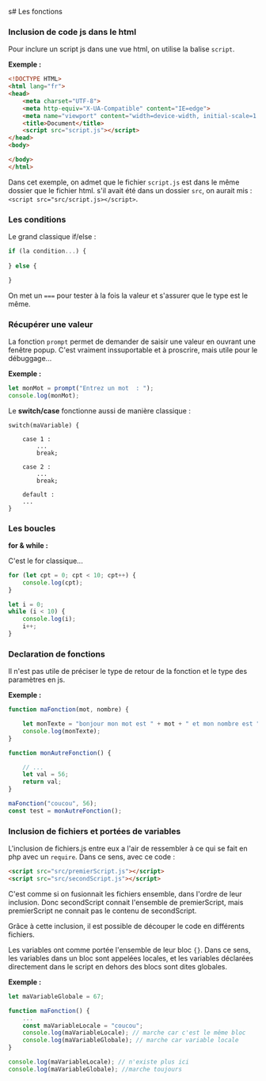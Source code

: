s# Les fonctions

### Inclusion de code js dans le html

Pour inclure un script js dans une vue html, on utilise la balise `script`.

**Exemple :**

```html
<!DOCTYPE HTML>
<html lang="fr">
<head>
    <meta charset="UTF-8">
    <meta http-equiv="X-UA-Compatible" content="IE=edge">
    <meta name="viewport" content="width=device-width, initial-scale=1.0">
    <title>Document</title>
    <script src="script.js"></script>
</head>
<body>

</body>
</html>
```

Dans cet exemple, on admet que le fichier `script.js` est dans le même dossier que le fichier html. s'il avait été dans un dossier `src`, on aurait mis : `<script src="src/script.js></script>`.

### Les conditions

Le grand classique if/else :

```js
if (la condition...) {
    
} else {

}
```

On met un `===` pour tester à la fois la valeur et s'assurer que le type est le même.

### Récupérer une valeur

La fonction `prompt` permet de demander de saisir une valeur en ouvrant une fenêtre popup. C'est vraiment inssuportable et à proscrire, mais utile pour le débuggage...

**Exemple :**

```js
let monMot = prompt("Entrez un mot  : ");
console.log(monMot);
```

Le **switch/case** fonctionne aussi de manière classique :

```
switch(maVariable) {

    case 1 :
        ...
        break;
    
    case 2 : 
        ...
        break;

    default :
    ...
}
```

### Les boucles

**for & while :**

C'est le for classique...

```js
for (let cpt = 0; cpt < 10; cpt++) {
    console.log(cpt);
}

let i = 0;
while (i < 10) {
    console.log(i);
    i++;
}
```

### Declaration de fonctions

Il n'est pas utile de préciser le type de retour de la fonction et le type des paramètres en js.

**Exemple :**

```js
function maFonction(mot, nombre) {

    let monTexte = "bonjour mon mot est " + mot + " et mon nombre est " + nombre + ".";
    console.log(monTexte); 
}

function monAutreFonction() {

    // ...
    let val = 56;
    return val;
}

maFonction("coucou", 56);
const test = monAutreFonction();
```

### Inclusion de fichiers et portées de variables

L'inclusion de fichiers.js entre eux a l'air de ressembler à ce qui se fait en php avec un `require`.
Dans ce sens, avec ce code :

```html
<script src="src/premierScript.js"></script>
<script src="src/secondScript.js"></script>
```

C'est comme si on fusionnait les fichiers ensemble, dans l'ordre de leur inclusion. Donc secondScript connait l'ensemble de premierScript, mais premierScript ne connait pas le contenu de secondScript.

Grâce à cette inclusion, il est possible de découper le code en différents fichiers.

Les variables ont comme portée l'ensemble de leur bloc `{}`. Dans ce sens, les variables dans un bloc sont appelées locales, et les variables déclarées directement dans le script en dehors des blocs sont dites globales.

**Exemple :**

```js
let maVariableGlobale = 67;

function maFonction() {
    ...
    const maVariableLocale = "coucou";
    console.log(maVariableLocale); // marche car c'est le même bloc
    console.log(maVariableGlobale); // marche car variable locale
}

console.log(maVariableLocale); // n'existe plus ici
console.log(maVariableGlobale); //marche toujours
```
